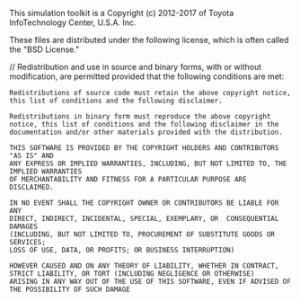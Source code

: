 This simulation toolkit is a Copyright (c) 2012-2017 of Toyota InfoTechnology Center,
U.S.A. Inc.

These files are distributed under the following license, which is often called
the "BSD License."

// Redistribution and use in source and binary forms, with or without 
modification, are permitted provided that the following conditions are met:

```
Redistributions of source code must retain the above copyright notice, 
this list of conditions and the following disclaimer.
```
```
Redistributions in binary form must reproduce the above copyright 
notice, this list of conditions and the following disclaimer in the 
documentation and/or other materials provided with the distribution.
```
```
THIS SOFTWARE IS PROVIDED BY THE COPYRIGHT HOLDERS AND CONTRIBUTORS "AS IS" AND 
ANY EXPRESS OR IMPLIED WARRANTIES, INCLUDING, BUT NOT LIMITED TO, THE IMPLIED WARRANTIES 
OF MERCHANTABILITY AND FITNESS FOR A PARTICULAR PURPOSE ARE DISCLAIMED. 
```
```
IN NO EVENT SHALL THE COPYRIGHT OWNER OR CONTRIBUTORS BE LIABLE FOR ANY 
DIRECT, INDIRECT, INCIDENTAL, SPECIAL, EXEMPLARY, OR  CONSEQUENTIAL DAMAGES 
(INCLUDING, BUT NOT LIMITED TO, PROCUREMENT OF SUBSTITUTE GOODS OR SERVICES; 
LOSS OF USE, DATA, OR PROFITS; OR BUSINESS INTERRUPTION)
```
```
HOWEVER CAUSED AND ON ANY THEORY OF LIABILITY, WHETHER IN CONTRACT, 
STRICT LIABILITY, OR TORT (INCLUDING NEGLIGENCE OR OTHERWISE)
ARISING IN ANY WAY OUT OF THE USE OF THIS SOFTWARE, EVEN IF ADVISED OF THE POSSIBILITY OF SUCH DAMAGE
```
